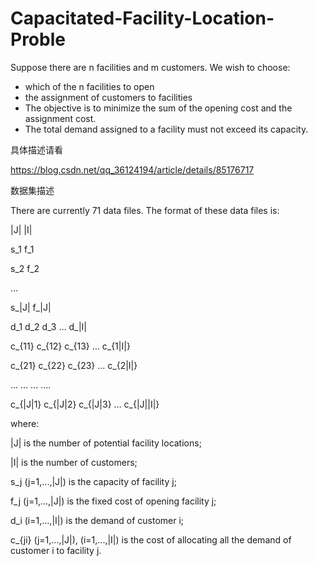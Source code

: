 # Capacitated-Facility-Location-Proble



Suppose there are n facilities and m customers. We wish to choose: 

-  which of the n facilities to open 
-  the assignment of customers to facilities 
-  The objective is to minimize the sum of the opening cost and the assignment cost. 
-  The total demand assigned to a facility must not exceed its capacity. 

具体描述请看

https://blog.csdn.net/qq_36124194/article/details/85176717



数据集描述

There are currently 71 data files. The format of these data files is:

 

|J| |I|

s_1 f_1

s_2 f_2

  ...

s_|J| f_|J|

d_1 d_2 d_3 … d_|I|

c_{11} c_{12} c_{13} … c_{1|I|} 

c_{21} c_{22} c_{23} … c_{2|I|} 

   ...    ...    ...   ....

c_{|J|1} c_{|J|2} c_{|J|3} … c_{|J||I|} 

 

where:

 

|J| is the number of potential facility locations;

|I| is the number of customers;

s_j (j=1,...,|J|) is the capacity of facility j;

f_j (j=1,...,|J|) is the fixed cost of opening facility j;

d_i (i=1,...,|I|) is the demand of customer i;

c_{ji} (j=1,...,|J|), (i=1,...,|I|) is the cost of allocating all the demand of customer i to facility j.

 